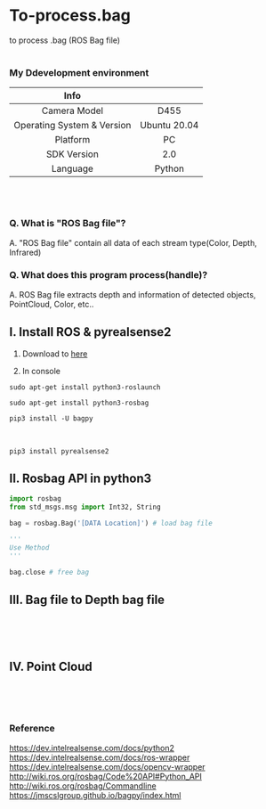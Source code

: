 # To-process.bag
to process .bag (ROS Bag file)
<br/>
<br/>

### My Ddevelopment environment
|Info||
|:---:|:---:|
|Camera Model|D455|Required Info
|Operating System & Version|Ubuntu 20.04|
|Platform|PC|
|SDK Version|2.0|
|Language|Python|

<br/>
<br/>

### Q. What is "ROS Bag file"?
A. "ROS Bag file" contain all data of each stream type(Color, Depth, Infrared)

### Q. What does this program process(handle)?
A. ROS Bag file extracts depth and information of detected objects, PointCloud, Color, etc..


## I. Install ROS & pyrealsense2

1. Download to [here](https://www.ros.org/blog/getting-started/)

2. In console <br/>
```console
sudo apt-get install python3-roslaunch 
```

```console
sudo apt-get install python3-rosbag 
``` 

```console
pip3 install -U bagpy
```

<br/>

```console
pip3 install pyrealsense2
```

## II. Rosbag API in python3

```python
import rosbag
from std_msgs.msg import Int32, String
```

```python
bag = rosbag.Bag('[DATA Location]') # load bag file
```
```python
'''
Use Method
'''
```
```python
bag.close # free bag
```


## III. Bag file to Depth bag file

```python


```


<br/>
<br/>

## IV. Point Cloud

```python


```


<br/>
<br/>

### Reference
https://dev.intelrealsense.com/docs/python2 <br/>
https://dev.intelrealsense.com/docs/ros-wrapper <br/>
https://dev.intelrealsense.com/docs/opencv-wrapper <br/>
http://wiki.ros.org/rosbag/Code%20API#Python_API <br/>
http://wiki.ros.org/rosbag/Commandline <br/>
https://jmscslgroup.github.io/bagpy/index.html
